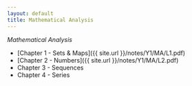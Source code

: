 ```yaml
---
layout: default
title: Mathematical Analysis
---
```


*Mathematical Analysis*
- [Chapter 1 - Sets & Maps]({{ site.url }}/notes/Y1/MA/L1.pdf)
- [Chapter 2 - Numbers]({{ site.url }}/notes/Y1/MA/L2.pdf)
- Chapter 3 - Sequences
- Chapter 4 - Series
